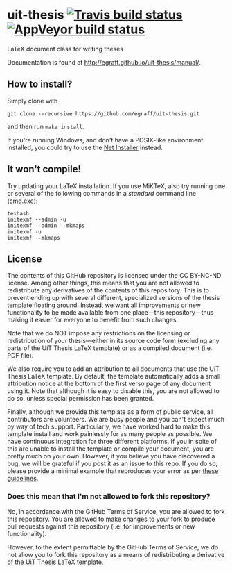 uit-thesis [![Travis build status][travis-badge]][travis-url] [![AppVeyor build status][appveyor-badge]][appveyor-url]
==========

[travis-badge]: https://travis-ci.org/egraff/uit-thesis.svg?branch=master
[travis-url]: https://travis-ci.org/egraff/uit-thesis
[appveyor-badge]: https://ci.appveyor.com/api/projects/status/geocvslth4hd2xl2/branch/master?svg=true
[appveyor-url]: https://ci.appveyor.com/project/egraff/uit-thesis/branch/master

LaTeX document class for writing theses

Documentation is found at http://egraff.github.io/uit-thesis/manual/.


How to install?
--
Simply clone with
```
git clone --recursive https://github.com/egraff/uit-thesis.git
```
and then run ``make install``.

If you're running Windows, and don't have a POSIX-like environment installed, you could try to use the [Net Installer](https://github.com/egraff/uit-thesis-installer/raw/master/uit-thesis-install.exe) instead.


It won't compile!
--
Try updating your LaTeX installation. If you use MiKTeX, also try running one or several of the following commands in a *standard* command line (cmd.exe):
```
texhash
initexmf --admin -u
initexmf --admin --mkmaps
initexmf -u
initexmf --mkmaps
```

## License
The contents of this GitHub repository is licensed under the CC BY-NC-ND
license.  Among other things, this means that you are not allowed to
redistribute any derivatives of the contents of this repository.  This is to
prevent ending up with several different, specialized versions of the thesis
template floating around.  Instead, we want all improvements or new
functionality to be made available from one place—this repository—thus making
it easier for everyone to benefit from such changes.

Note that we do NOT impose any restrictions on the licensing or redistribution
of your thesis—either in its source code form (excluding any parts of the UiT
Thesis LaTeX template) or as a compiled document (i.e. PDF file).

We also require you to add an attribution to all documents that use the UiT
Thesis LaTeX template.  By default, the template automatically adds a small
attribution notice at the bottom of the first verso page of any document using
it.  Note that although it is easy to disable this, you are not allowed to do
so, unless special permission has been granted.

Finally, although we provide this template as a form of public service, all
contributors are volunteers. We are busy people and you can't expect much by
way of tech support. Particularly, we have worked hard to make this template
install and work painlessly for as many people as possible. We have continuous
integration for three different platforms. If you in spite of this are unable
to install the template or compile your document, you are pretty much on your
own. However, if you believe you have discovered a bug, we will be grateful if
you post it as an issue to this repo. If you do so, please provide a minimal
example that reproduces your error as per 
[these guidelines](https://sqa.stackexchange.com/questions/1920/best-guidelines-for-bug-reporting).


### Does this mean that I'm not allowed to fork this repository?

No, in accordance with the GitHub Terms of Service, you are allowed to fork this repository.
You are allowed to make changes to your fork to produce pull requests against this repository (i.e. for improvements or new functionality).

However, to the extent permittable by the GitHub Terms of Service, we do not allow you to fork this repository as a means of redistributing a derivative of the UiT Thesis LaTeX template.
